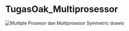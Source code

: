 # TugasOak_Multiprosessor
![Multiple Prosesor dan Multiprosesor Symmetric drawio](https://github.com/user-attachments/assets/61b6a8df-be64-4f1f-b1ba-53f103f95cae)

